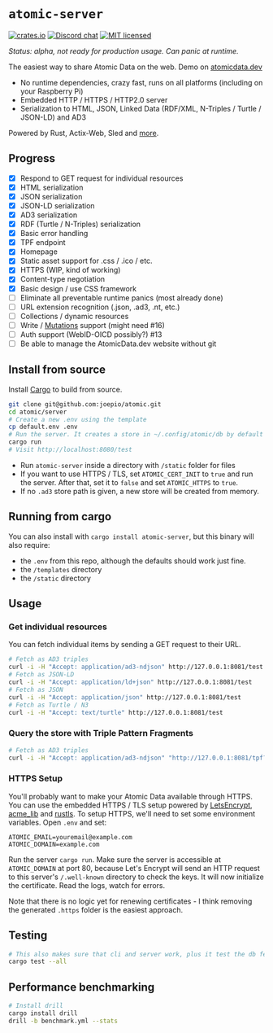 # `atomic-server`

[![crates.io](https://meritbadge.herokuapp.com/atomic-server)](https://crates.io/crates/atomic-server)
[![Discord chat][discord-badge]][discord-url]
[![MIT licensed](https://img.shields.io/badge/license-MIT-blue.svg)](./LICENSE)

_Status: alpha, not ready for production usage. Can panic at runtime._

The easiest way to share Atomic Data on the web. Demo on [atomicdata.dev](https://atomicdata.dev)

- No runtime dependencies, crazy fast, runs on all platforms (including on your Raspberry Pi)
- Embedded HTTP / HTTPS / HTTP2.0 server
- Serialization to HTML, JSON, Linked Data (RDF/XML, N-Triples / Turtle / JSON-LD) and AD3

Powered by Rust, Actix-Web, Sled and [more](cargo.toml).

## Progress

- [x] Respond to GET request for individual resources
- [x] HTML serialization
- [x] JSON serialization
- [x] JSON-LD serialization
- [x] AD3 serialization
- [x] RDF (Turtle / N-Triples) serialization
- [x] Basic error handling
- [x] TPF endpoint
- [x] Homepage
- [x] Static asset support for .css / .ico / etc.
- [x] HTTPS (WIP, kind of working)
- [x] Content-type negotiation
- [x] Basic design / use CSS framework
- [ ] Eliminate all preventable runtime panics (most already done)
- [ ] URL extension recognition (.json, .ad3, .nt, etc.)
- [ ] Collections / dynamic resources
- [ ] Write / [Mutations](https://docs.atomicdata.dev/mutations/intro.html) support (might need #16)
- [ ] Auth support (WebID-OICD possibly?) #13
- [ ] Be able to manage the AtomicData.dev website without git

## Install from source

Install [Cargo](https://doc.rust-lang.org/cargo/getting-started/installation.html) to build from source.

```sh
git clone git@github.com:joepio/atomic.git
cd atomic/server
# Create a new .env using the template
cp default.env .env
# Run the server. It creates a store in ~/.config/atomic/db by default
cargo run
# Visit http://localhost:8080/test
```

* Run `atomic-server` inside a directory with `/static` folder for files
* If you want to use HTTPS / TLS, set `ATOMIC_CERT_INIT` to `true` and run the server. After that, set it to `false` and set `ATOMIC_HTTPS` to `true`.
* If no `.ad3` store path is given, a new store will be created from memory.

## Running from cargo

You can also install with `cargo install atomic-server`, but this binary will also require:

- the `.env` from this repo, although the defaults should work just fine.
- the `/templates` directory
- the `/static` directory

## Usage

### Get individual resources

You can fetch individual items by sending a GET request to their URL.

```sh
# Fetch as AD3 triples
curl -i -H "Accept: application/ad3-ndjson" http://127.0.0.1:8081/test
# Fetch as JSON-LD
curl -i -H "Accept: application/ld+json" http://127.0.0.1:8081/test
# Fetch as JSON
curl -i -H "Accept: application/json" http://127.0.0.1:8081/test
# Fetch as Turtle / N3
curl -i -H "Accept: text/turtle" http://127.0.0.1:8081/test
```

### Query the store with Triple Pattern Fragments

```sh
# Fetch as AD3 triples
curl -i -H "Accept: application/ad3-ndjson" "http://127.0.0.1:8081/tpf?subject=&property=&value=test"
```

### HTTPS Setup

You'll probably want to make your Atomic Data available through HTTPS.
You can use the embedded HTTPS / TLS setup powered by [LetsEncrypt](https://letsencrypt.org/), [acme_lib](https://docs.rs/acme-lib/0.8.1/acme_lib/index.html) and [rustls](https://github.com/ctz/rustls).
To setup HTTPS, we'll need to set some environment variables.
Open `.env` and set:

```env
ATOMIC_EMAIL=youremail@example.com
ATOMIC_DOMAIN=example.com
```

Run the server `cargo run`.
Make sure the server is accessible at `ATOMIC_DOMAIN` at port 80, because Let's Encrypt will send an HTTP request to this server's `/.well-known` directory to check the keys.
It will now initialize the certificate.
Read the logs, watch for errors.

Note that there is no logic yet for renewing certificates - I think removing the generated `.https` folder is the easiest approach.

## Testing

```sh
# This also makes sure that cli and server work, plus it test the db feature
cargo test --all
```

## Performance benchmarking

```sh
# Install drill
cargo install drill
drill -b benchmark.yml --stats
```

[discord-badge]: https://img.shields.io/discord/723588174747533393.svg?logo=discord
[discord-url]: https://discord.gg/a72Rv2P
